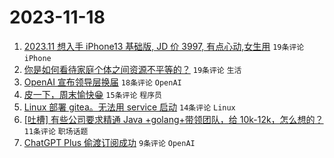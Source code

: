 # 2023-11-18

1. [2023.11 想入手 iPhone13 基础版, JD 价 3997, 有点心动,女生用](https://www.v2ex.com/t/992986) `19条评论` `iPhone`
1. [你是如何看待家庭个体之间资源不平等的？](https://www.v2ex.com/t/992972) `19条评论` `生活`
1. [OpenAI 宣布领导层换届](https://www.v2ex.com/t/992983) `18条评论` `OpenAI`
1. [皮一下，周末愉快😁](https://www.v2ex.com/t/992974) `15条评论` `程序员`
1. [Linux 部署 gitea。无法用 service 启动](https://www.v2ex.com/t/992990) `14条评论` `Linux`
1. [[吐槽] 有些公司要求精通 Java +golang+带领团队，给 10k-12k，怎么想的？](https://www.v2ex.com/t/992979) `11条评论` `职场话题`
1. [ChatGPT Plus 偷渡订阅成功](https://www.v2ex.com/t/992980) `9条评论` `OpenAI`
